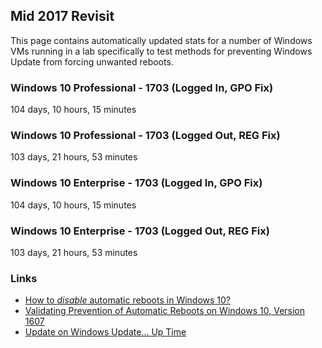## Mid 2017 Revisit

This page contains automatically updated stats for a number of Windows VMs running in a lab specifically 
to test methods for preventing Windows Update from forcing unwanted reboots.

### Windows 10 Professional - 1703 (Logged In, GPO Fix)

<p id="Win10-Pro-LoggedIn-GPO">104 days, 10 hours, 15 minutes</p>

### Windows 10 Professional - 1703 (Logged Out, REG Fix)

<p id="Win10-Pro-LoggedOut-REG">103 days, 21 hours, 53 minutes</p>

### Windows 10 Enterprise - 1703 (Logged In, GPO Fix)

<p id="Win10-Ent-LoggedIn-GPO">104 days, 10 hours, 15 minutes</p>

### Windows 10 Enterprise - 1703 (Logged Out, REG Fix)

<p id="Win10-Ent-LoggedOut-REG">103 days, 21 hours, 53 minutes</p>

### Links

* [How to *disable* automatic reboots in Windows 10?](https://superuser.com/questions/957267/how-to-disable-automatic-reboots-in-windows-10/963933#963933)
* [Validating Prevention of Automatic Reboots on Windows 10, Version 1607](http://king.geek.nz/2016/10/18/wu-windows-1607/)
* [Update on Windows Update... Up Time](http://king.geek.nz/2016/11/07/win-10-update-up-time/)
